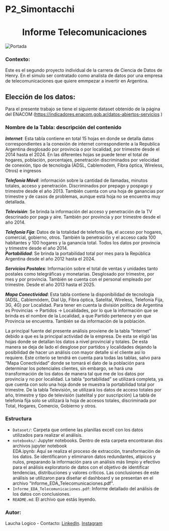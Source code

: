 # P2_Simontacchi
<h1 align='center'>
<b>Informe Telecomunicaciones</b>
</h1>

![Portada](https://bit.coit.es/wp-content/uploads/2020/07/formando-ingenieros-de-telecomunicacion-imagen.png)

### Contexto:
Este es el segundo proyecto individual de la carrera de Ciencia de Datos de Henry. En el simulo ser contratado como analista de datos por una empresa de telecomunicaciones que quiere emmpezar a invertir en Argentina. 

## Elección de los datos: 
Para el presente trabajo se tiene el siguiente dataset obtenido de la página del ENACOM (https://indicadores.enacom.gob.ar/datos-abiertos-servicios )  
### Nombre de la Tabla: descripción del contenido
**_Internet_**: Esta tabla contiene en total 15 hojas en donde se detalla datos correspondientes a la conexión de internet correspondiente a la Republica Argentina desglosado por provincia o por localidad, por trimestre desde el 2014 hasta el 2024. En las diferentes hojas se puede tener el total de hogares, población, porcentajes, penetración discriminados por velocidad de conexión, tipo de tecnología (ADSL, Cablemodem, Fibra óptica, Wireless, Otros) e ingresos </br >

**_Telefonía Móvil_**: información sobre la cantidad de llamadas, minutos totales, acceso y penetración. Discriminados por prepago y pospago y trimestre desde el año 2013. También cuenta con una hoja de ganancias por trimestre y de casos de problemas, aunque está hoja no se encuentra muy detallada.     </br >

**_Televisión_**: Se brinda la información del acceso y penetración de la TV descrinado por paga y aire. También por provincia y por trimestre desde el año 2014. </br >

**_Telefonía Fija_**: Datos de la totalidad de telefonía fija, el acceso por hogares, comercial, gobierno, otros. También la penetración y el acceso cada 100 habitantes y 100 hogares y la ganancia total. Todos los datos por provincia y trimestre desde el año 2014.  
**_Portabilidad_**: Se brinda la portabilidad total por mes para la República Argentina desde el año 2012 hasta el 2024. </br >

**_Servicios Postales_**: Información sobre el total de ventas y unidades tanto postales como telegráficas y monetarias. Desglosado por trimestre, por mes y por provincia. También se cuenta con el personal empleado por trimestre. Desde el año 2013 hasta el 2025. </br >

**_Mapa Conectividad_**: Esta tabla contiene la disponibilidad de tecnología (ADSL, Cablemódem, Dial Up, Fibra óptica, Satelital, Wireless, Telefonía Fija, 3G, 4G) por Localidad. Para tener en cuenta la división política de Argentina es Provincias → Partidos → Localidades, por lo que la información que se brinda es el nombre de la Localidad, a que Partido pertenece y en que Provincia se encuentra. También se da información de la población.  </br >

La principal fuente del presente análisis proviene de la tabla “Internet” debido a que es la principal actividad de la empresa. De esta se eligió las hojas donde se detallan los datos a nivel provincial y totales. De esta manera se deja de lado el desglose por partidos y localidades dejando la posibilidad de hacer un análisis con mayor detalle si el cliente así lo requiere. Este criterio se tendrá en cuenta para todas las tablas, salvo para “Mapa Conectividad” donde se tomará el dato de la población para determinar los potenciales clientes, sin embargo, se hará una transformación de los datos de manera tal que me de los datos por provincia y no por localidad. La tabla “portabilidad” se utilizará completa, ya que cuenta con solo una hoja donde se muestra la portabilidad total por trimestre. 
De la tabla Televisión, se utilizará los datos de acceso totales por año, trimestre y tipo de televisión (satelital y por suscripción) 
La tabla de telefonía fija solo se utilizará la hoja de accesos totales, discriminada por Total, Hogares, Comercio, Gobierno y otros.

### Estructura
- `Dataset/`: Carpeta que ontiene las planillas excell con los datos utilizados para realizar el análisis.
- `notebooks/`: Jupyter notebooks. Dentro de esta carpeta encontraran dos archivos jupyter notebook </br >
              EDA.ipynb: Aquí se realiza el proceso de extracción, transformación de los datos. Se identificaron y eliminaron datos redundantes, atípicos y nulos, preparando la información para un análisis más limpio y efectivo para el análisis exploratorio de datos con el objetivo de identificar tendencias, distribuciones y valores críticos. Las conclusiones de este análisis se utilizaron para diseñar el dashboard y se presentan en el archivo "Informe_EDA_Telecomunicaciones.pdf".
- `Informe_EDA_Telecomunicaciones.pdf`: Informe detallado del análisis de los datos con conclusiones.
- `README.md`: El archivo que estás leyendo.

### Autor:
Laucha Logico - Contacto: [LinkedIn](www.linkedin.com/in/lautaro-simontacchi-75b77580). [Instagram](https://www.instagram.com/laucha_logico/)
